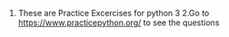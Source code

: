 1. These are Practice Excercises for python 3 
2.Go to https://www.practicepython.org/ to see the questions 
